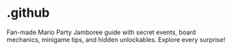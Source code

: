 # .github
Fan-made Mario Party Jamboree guide with secret events, board mechanics, minigame tips, and hidden unlockables. Explore every surprise!
